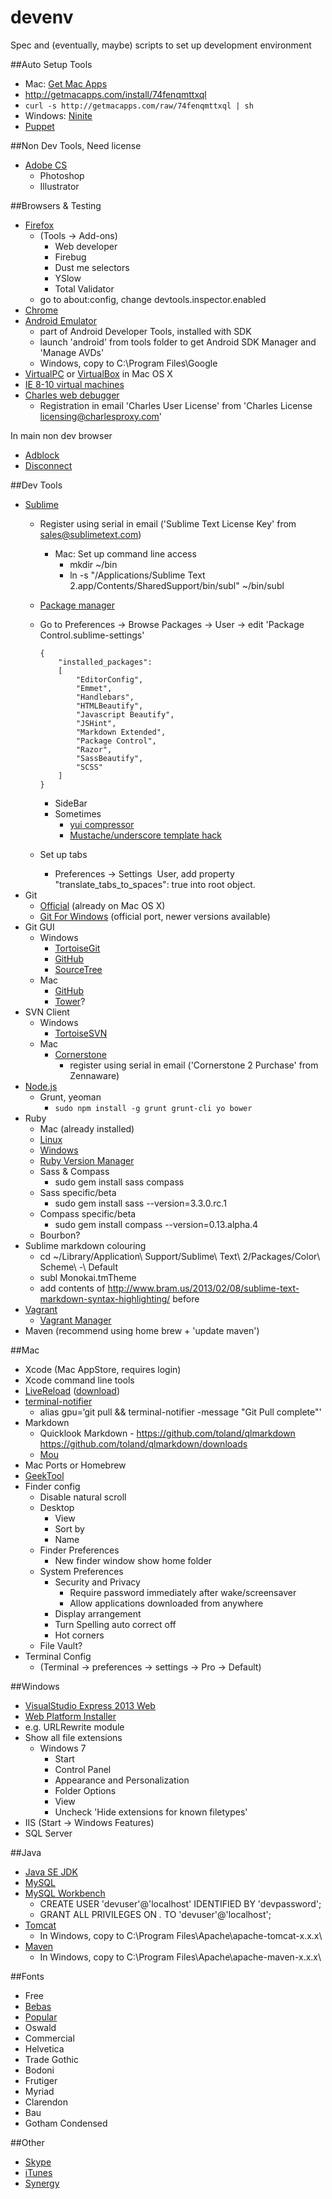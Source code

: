 devenv
======

Spec and (eventually, maybe) scripts to set up development environment

##Auto Setup Tools
 - Mac: [Get Mac Apps](http://getmacapps.com/)
  - http://getmacapps.com/install/74fenqmttxql
  - `curl -s http://getmacapps.com/raw/74fenqmttxql | sh`
 - Windows: [Ninite](http://ninite.com/)
 - [Puppet](https://github.com/puppetlabs/puppet)

##Non Dev Tools, Need license

 - [Adobe CS](http://helpx.adobe.com/x-productkb/policy-pricing/cs6-product-downloads.html)
   - Photoshop
   - Illustrator

##Browsers & Testing

 - [Firefox](http://mozilla.org/en-GB/products/download.html)
   - (Tools -> Add-ons)
     - Web developer
     - Firebug
     - Dust me selectors
     - YSlow
     - Total Validator
   - go to about:config, change devtools.inspector.enabled
 - [Chrome](https://www.google.com/intl/en/chrome/browser/)
 - [Android Emulator](http://developer.android.com/sdk/index.html)
   - part of Android Developer Tools, installed with SDK 
   - launch 'android' from tools folder to get Android SDK Manager and 'Manage AVDs'
   - Windows, copy to C:\Program Files\Google
 - [VirtualPC](http://www.microsoft.com/en-gb/download/details.aspx?id=3702) or [VirtualBox](https://www.virtualbox.org/wiki/Downloads ) in Mac OS X 
 - [IE 8-10 virtual machines](http://www.modern.ie/en-us/virtualization-tools)  
 - [Charles web debugger](http://www.charlesproxy.com) 
   - Registration in email 'Charles User License' from 'Charles License <licensing@charlesproxy.com>'

 
In main non dev browser

 - [Adblock](https://adblockplus.org)
 - [Disconnect](https://disconnect.me)

##Dev Tools

 - [Sublime](http://www.sublimetext.com)
   - Register using serial in email ('Sublime Text License Key' from sales@sublimetext.com)
     - Mac: Set up command line access 
       - mkdir ~/bin
       - ln -s "/Applications/Sublime Text 2.app/Contents/SharedSupport/bin/subl" ~/bin/subl
   - [Package manager](http://wbond.net/sublime_packages/package_control/installation)
   - Go to Preferences -> Browse Packages -> User -> edit 'Package Control.sublime-settings'

        ```
        {
        	"installed_packages":
        	[
        		"EditorConfig",
        		"Emmet",
        		"Handlebars",
        		"HTMLBeautify",
        		"Javascript Beautify",
        		"JSHint",
        		"Markdown Extended",
        		"Package Control",
        		"Razor",
        		"SassBeautify",
        		"SCSS"
        	]
        }
        ```

     - SideBar
     - Sometimes
       - [yui compressor](http://tech.diaslopes.com/?p=61)
       - [Mustache/underscore template hack](http://stackoverflow.com/questions/9655039/sublime-text-2-recognize-underscore-templates-as-html)
   - Set up tabs
     - Preferences -> Settings ­ User, add property "translate_tabs_to_spaces": true into root object. 
 - Git
   - [Official](http://git-scm.com/download) (already on Mac OS X)
   - [Git For Windows](http://msysgit.github.io/) (official port, newer versions available)
 - Git GUI
   - Windows
     - [TortoiseGit](http://code.google.com/p/tortoisegit/)
     - [GitHub](http://windows.github.com)
     - [SourceTree](http://www.sourcetreeapp.com)
   - Mac
     - [GitHub](http://mac.github.com)
     - [Tower](http://www.git-tower.com/)?
 - SVN Client
   - Windows
     - [TortoiseSVN](http://tortoisesvn.net/)
   - Mac
     - [Cornerstone](http://www.zennaware.com/cornerstone/index.php)
       - register using serial in email ('Cornerstone 2 Purchase' from Zennaware)
 - [Node.js](http://nodejs.org)
   - Grunt, yeoman
     - `sudo npm install -g grunt grunt-cli yo bower`
 - Ruby 
   - Mac (already installed)
   - [Linux](https://www.ruby-lang.org/en/downloads/)
   - [Windows](http://rubyinstaller.org/)
   - [Ruby Version Manager](http://rvm.io)
   - Sass & Compass
     - sudo gem install sass compass
   - Sass specific/beta
     - sudo gem install sass --version=3.3.0.rc.1
   - Compass specific/beta
     - sudo gem install compass --version=0.13.alpha.4
   - Bourbon?
 - Sublime markdown colouring
   - cd ~/Library/Application\ Support/Sublime\ Text\ 2/Packages/Color\ Scheme\ -\ Default
   - subl Monokai.tmTheme
   - add contents of http://www.bram.us/2013/02/08/sublime-text-markdown-syntax-highlighting/  before </array>
 - [Vagrant](http://www.vagrantup.com/)
   - [Vagrant Manager](http://vagrantmanager.com/)
 - Maven (recommend using home brew + 'update maven')

##Mac

 - Xcode (Mac AppStore, requires login)
 - Xcode command line tools
 - [LiveReload](http://www.livereload.com/) ([download](http://download.livereload.com/LiveReload-2.3.34.zip))
 - [terminal-notifier](https://github.com/alloy/terminal-notifier)
   - alias gpu=‘git pull && terminal-notifier -message "Git Pull complete"'
 - Markdown
   - Quicklook Markdown - https://github.com/toland/qlmarkdown  https://github.com/toland/qlmarkdown/downloads 
   - [Mou](http://mouapp.com/)
 - Mac Ports or Homebrew
 - [GeekTool](http://projects.tynsoe.org/en/geektool/)
 - Finder config
   - Disable natural scroll
   - Desktop
     - View
     - Sort by
     - Name
   - Finder Preferences
     - New finder window show home folder
   - System Preferences
     - Security and Privacy
       - Require password immediately after wake/screensaver
       - Allow applications downloaded from anywhere
     - Display arrangement
     - Turn Spelling auto correct off
     - Hot corners
   - File Vault?
 - Terminal Config
   - (Terminal -> preferences -> settings -> Pro -> Default)

##Windows

 - [VisualStudio Express 2013 Web](http://www.microsoft.com/en-gb/download/details.aspx?id=40747)
 - [Web Platform Installer](http://www.microsoft.com/web/downloads/platform.aspx)
  - e.g. URLRewrite module
 - Show all file extensions
   - Windows 7
     - Start 
     - Control Panel
     - Appearance and Personalization
     - Folder Options
     - View
     - Uncheck 'Hide extensions for known filetypes'
 - IIS (Start -> Windows Features)
 - SQL Server

##Java

 - [Java SE JDK](http://www.oracle.com/technetwork/java/javase/downloads/index.html?ssSourceSiteId=otnjp)
 - [MySQL](http://dev.mysql.com/downloads/mysql/)
 - [MySQL Workbench](http://dev.mysql.com/downloads/tools/workbench/)
   - CREATE USER 'devuser'@'localhost' IDENTIFIED BY 'devpassword';
   - GRANT ALL PRIVILEGES ON *.* TO 'devuser'@'localhost';
 - [Tomcat](http://tomcat.apache.org/download-80.cgi)
   - In Windows, copy to C:\Program Files\Apache\apache-tomcat-x.x.x\
 - [Maven](http://maven.apache.org/download.cgi)
   - In Windows, copy to C:\Program Files\Apache\apache-maven-x.x.x\

##Fonts

 - Free
  - [Bebas](http://fontfabric.com/bebas-neue/)
  - [Popular](http://www.fontsquirrel.com/fonts/list/popular)
  - Oswald
 - Commercial
  - Helvetica
  - Trade Gothic
  - Bodoni
  - Frutiger
  - Myriad
  - Clarendon
  - Bau
  - Gotham Condensed

##Other

 - [Skype](http://www.skype.com/en/download-skype/skype-for-computer/)
 - [iTunes](https://www.apple.com/uk/itunes/)
 - [Synergy](http://synergy-foss.org/)
